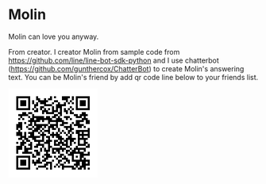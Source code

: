 # Molin
Molin can love you anyway.

From creator. 
I creator Molin from sample code from https://github.com/line/line-bot-sdk-python and I use chatterbot (https://github.com/gunthercox/ChatterBot) to create Molin's answering text. You can be Molin's friend by add qr code line below to your friends list.

![alt text](https://github.com/isbig/Molin/blob/master/hkkuA6_-ov.png?raw=true)

